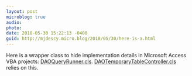 ```yaml
---
layout: post
microblog: true
audio: 
photo: 
date: 2018-05-30 15:22:13 -0400
guid: http://mjdescy.micro.blog/2018/05/30/here-is-a.html
---
```

Here is a wrapper class to hide implementation details in Microsoft Access VBA projects: [DAOQueryRunner.cls](https://gist.github.com/mjdescy/6c89c5969c3618e220814c6d04f6e449). [DAOTemporaryTableController.cls](https://gist.github.com/mjdescy/621e03e8d2dd83984d83ec83ca05c6fc) relies on this.
